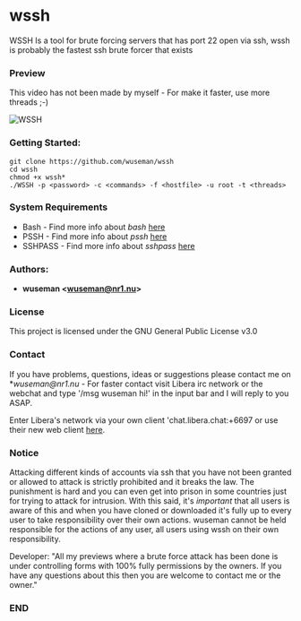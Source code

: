 # wssh

WSSH Is a tool for brute forcing servers that has port 22 open via ssh, wssh is probably the fastest ssh brute forcer that exists

### Preview

This video has not been made by myself - For make it faster, use more threads ;-)


![WSSH](https://user-images.githubusercontent.com/26827453/174451093-9a136e1b-92dd-4eac-923f-14e3a31336a4.gif)

### Getting Started:

    git clone https://github.com/wuseman/wssh
    cd wssh
    chmod +x wssh*
    ./WSSH -p <password> -c <commands> -f <hostfile> -u root -t <threads>
    
### System Requirements

- Bash     - Find more info about _bash_ [here](https://www.gnu.org/software/bash/)
- PSSH     - Find more info about _pssh_ [here](http://code.google.com/p/parallel-ssh/)
- SSHPASS  - Find more info about _sshpass_ [here](https://sourceforge.net/projects/sshpass/)

### Authors: 

* **wuseman <wuseman@nr1.nu\>** 

### License

This project is licensed under the GNU General Public License v3.0

### Contact

  If you have problems, questions, ideas or suggestions please contact me on *_wuseman@nr1.nu_  - For faster contact visit Libera irc network or the webchat and type '/msg wuseman hi!' in the input bar and I will reply to you ASAP.
  
  Enter Libera's network via your own client 'chat.libera.chat:+6697 or use their new web client [here](https://web.libera.chat/).

### Notice

Attacking different kinds of accounts via ssh that you have not been granted or allowed to attack is strictly prohibited and it breaks the law. The punishment is hard and you can even get into prison in some countries just for trying to attack for intrusion. With this said, it's *important* that all users is aware of this and when you have cloned or downloaded it's fully up to every user to take responsibility over their own actions. wuseman cannot be held responsible for the actions of any user, all users using wssh on their own responsibility. 

Developer: "All my previews where a brute force attack has been done is under controlling forms with 100% fully permissions by the owners. If you have any questions about this then you are welcome to contact me or the owner."

### END


